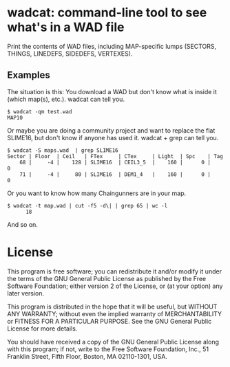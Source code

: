 # wadcat: command-line tool to see what's in a WAD file

Print the contents of WAD files, including MAP-specific lumps (SECTORS, THINGS, LINEDEFS, SIDEDEFS, VERTEXES).

## Examples

The situation is this: You download a WAD but don't know what is inside it (which map(s), etc.). wadcat can tell you.

```
$ wadcat -qm test.wad
MAP10
```

Or maybe you are doing a community project and want to replace the flat SLIME16, but don't know if anyone has used it. wadcat + grep can tell you.

```
$ wadcat -S maps.wad  | grep SLIME16
Sector | Floor  | Ceil   | FTex     | CTex     | Light  | Spc    | Tag
    68 |     -4 |    128 | SLIME16  | CEIL3_5  |    160 |      0 |      0
    71 |     -4 |     80 | SLIME16  | DEM1_4   |    160 |      0 |      0
```

Or you want to know how many Chaingunners are in your map.

```
$ wadcat -t map.wad | cut -f5 -d\| | grep 65 | wc -l
      18
```

And so on.

# License

This program is free software; you can redistribute it and/or
modify it under the terms of the GNU General Public License
as published by the Free Software Foundation; either version 2
of the License, or (at your option) any later version.

This program is distributed in the hope that it will be useful,
but WITHOUT ANY WARRANTY; without even the implied warranty of
MERCHANTABILITY or FITNESS FOR A PARTICULAR PURPOSE.  See the
GNU General Public License for more details.

You should have received a copy of the GNU General Public License
along with this program; if not, write to the Free Software
Foundation, Inc., 51 Franklin Street, Fifth Floor, Boston, MA  02110-1301, USA.

